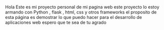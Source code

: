 Hola
Este es mi proyecto personal de mi pagina web 
este proyecto lo estoy armando con Python , flask , html, css y otros frameworks
el proposito de esta página es demostrar lo que puedo hacer para el desarrollo de aplicaciones web 
espero que te sea de tu agrado
